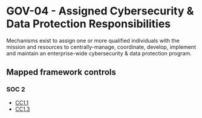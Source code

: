 # GOV-04 - Assigned Cybersecurity & Data Protection Responsibilities
Mechanisms exist to assign one or more qualified individuals with the mission and resources to centrally-manage, coordinate, develop, implement and maintain an enterprise-wide cybersecurity & data protection program. 
## Mapped framework controls
### SOC 2
- [CC1.1](../soc2/cc11.md)
- [CC1.3](../soc2/cc13.md)
